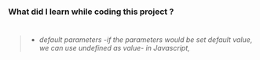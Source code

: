 ### What did I learn while coding this project ?

> #
>
> - _default parameters -if the parameters would be set default value, we can use undefined as value- in Javascript,_
>
> #

